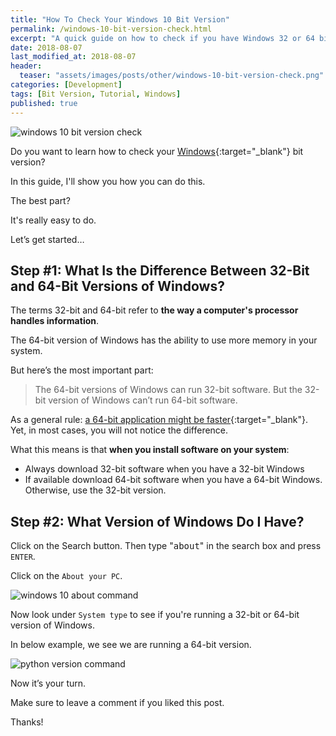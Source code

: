 ```yaml
---
title: "How To Check Your Windows 10 Bit Version"
permalink: /windows-10-bit-version-check.html
excerpt: "A quick guide on how to check if you have Windows 32 or 64 bit."
date: 2018-08-07
last_modified_at: 2018-08-07
header:
  teaser: "assets/images/posts/other/windows-10-bit-version-check.png"
categories: [Development]
tags: [Bit Version, Tutorial, Windows]
published: true
---
```


<img src="{{ site.url }}/assets/images/posts/other/windows-10-bit-version-check.png" alt="windows 10 bit version check" class="align-right title-image">

Do you want to learn how to check your [Windows](https://www.microsoft.com/en-us/windows){:target="_blank"} bit version?

In this guide, I'll show you how you can do this.

The best part?

It's really easy to do.

Let’s get started…

## Step #1: What Is the Difference Between 32-Bit and 64-Bit Versions of Windows?

The terms 32-bit and 64-bit refer to **the way a computer's processor handles information**.

The 64-bit version of Windows has the ability to use more memory in your system.

But here’s the most important part:

> The 64-bit versions of Windows can run 32-bit software. But the 32-bit version of Windows can’t run 64-bit software.

As a general rule: [a 64-bit application might be faster](https://superuser.com/questions/271173/how-important-is-having-64-bit-programs-on-64-bit-os){:target="_blank"}. Yet, in most cases, you will not notice the difference.

What this means is that **when you install software on your system**:

* Always download 32-bit software when you have a 32-bit Windows
* If available download 64-bit software when you have a 64-bit Windows. Otherwise, use the 32-bit version.

## Step #2: What Version of Windows Do I Have?

Click on the Search button. Then type "<kbd>about</kbd>" in the search box and press `ENTER`.

Click on the `About your PC`.

<img src="{{ site.url }}/assets/images/posts/other/windows-10-about-command.png" alt="windows 10 about command">

Now look under `System type` to see if you're running a 32-bit or 64-bit version of Windows.

In below example, we see we are running a 64-bit version.

<img src="{{ site.url }}/assets/images/posts/other/windows-10-bit-version.png" alt="python version command">

Now it’s your turn.

Make sure to leave a comment if you liked this post.

Thanks!
